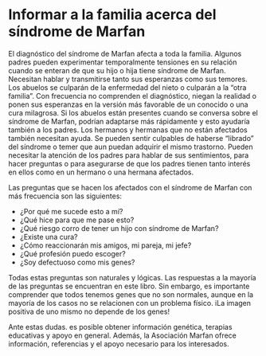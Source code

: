 # Informar a la familia acerca del síndrome de Marfan

El diagnóstico del síndrome de Marfan afecta a toda la familia. Algunos padres pueden experimentar temporalmente tensiones en su relación cuando se enteran de que su hijo o hija tiene síndrome de Marfan. Necesitan hablar y transmitirse tanto sus esperanzas como sus temores. Los abuelos se culparán de la enfermedad del nieto o culparán a la “otra familia”. Con frecuencia no comprenden el diagnóstico, niegan la realidad o ponen sus esperanzas en la versión más favorable de un conocido o una cura milagrosa. Si los abuelos están presentes cuando se conversa sobre el síndrome de Marfan, podrían adaptarse más rápidamente y esto ayudaría también a los padres. Los hermanos y hermanas que no están afectados también necesitan ayuda. Se pueden sentir culpables de haberse “librado” del síndrome o temer que aun puedan adquirir el mismo trastorno. Pueden necesitar la atención de los padres para hablar de sus sentimientos, para hacer preguntas o para asegurarse de que los padres tienen tanto interés en ellos como en un hermano o una hermana afectados.

Las preguntas que se hacen los afectados con el síndrome de Marfan con más frecuencia son las siguientes:

* ¿Por qué me sucede esto a mí?
* ¿Qué hice para que me pase esto?
* ¿Qué riesgo corro de tener un hijo con síndrome de Marfan?
* ¿Existe una cura?
* ¿Cómo reaccionarán mis amigos, mi pareja, mi jefe?
* ¿Qué profesión puedo escoger?
* ¿Soy defectuoso como mis genes?

Todas estas preguntas son naturales y lógicas. Las respuestas a la mayoría de las preguntas se encuentran en este libro. Sin embargo, es importante comprender que todos tenemos genes que no son normales, aunque en la mayoría de los casos no se relacionen con un problema físico. iLa imagen positiva de uno mismo no depende de los genes!

Ante estas dudas. es posible obtener información genética, terapias educativas y apoyo en general. Además, la Asociación Marfan ofrece información, referencias y el apoyo necesario para los interesados.

